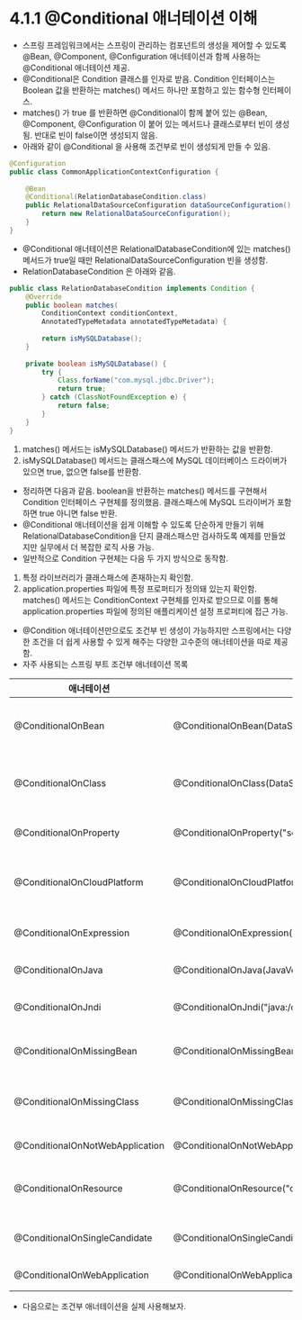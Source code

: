 # 4.1.1 @Conditional 애너테이션 이해
- 스프링 프레임워크에서는 스프링이 관리하는 컴포넌트의 생성을 제어할 수 있도록 @Bean, @Component, @Configuration 애너테이션과 함께 사용하는 @Conditional 애너테이션 제공.
- @Conditional은 Condition 클래스를 인자로 받음. Condition 인터페이스는 Boolean 값을 반환하는 matches() 메서드 하나만 포함하고 있는 함수형 인터페이스.
- matches() 가 true 를 반환하면 @Conditional이 함께 붙어 있는 @Bean, @Component, @Configuration 이 붙어 있는 메서드나 클래스로부터 빈이 생성됨. 반대로 빈이 false이면 생성되지 않음.
- 아래와 같이 @Conditional 을 사용해 조건부로 빈이 생성되게 만들 수 있음.
```java
@Configuration
public class CommonApplicationContextConfiguration {
    
    @Bean
    @Conditional(RelationDatabaseCondition.class)
    public RelationalDataSourceConfiguration dataSourceConfiguration() {
        return new RelationalDataSourceConfiguration();
    }
}
```
- @Conditional 애너테이션은 RelationalDatabaseCondition에 있는 matches() 메서드가 true일 때만 RelationalDataSourceConfiguration 빈을 생성함.
- RelationDatabaseCondition 은 아래와 같음.
```java
public class RelationDatabaseCondition implements Condition {
    @Override
    public boolean matches(
        ConditionContext conditionContext,
        AnnotatedTypeMetadata annotatedTypeMetadata) {
		
        return isMySQLDatabase();
    }
	
    private boolean isMySQLDatabase() {
        try {
            Class.forName("com.mysql.jdbc.Driver");
            return true;
        } catch (ClassNotFoundException e) {
            return false;
        }
    }
}
```
1. matches() 메서드는 isMySQLDatabase() 메서드가 반환하는 값을 반환함.
2. isMySQLDatabase() 메서드는 클래스패스에 MySQL 데이터베이스 드라이버가 있으면 true, 없으면 false를 반환함.
- 정리하면 다음과 같음. boolean을 반환하는 matches() 메서드를 구현해서 Condition 인터페이스 구현체를 정의했음. 클래스패스에 MySQL 드라이버가 포함하면 true 아니면 false 반환.
- @Conditional 애너테이션을 쉽게 이해할 수 있도록 단순하게 만들기 위해 RelationalDatabaseCondition을 단지 클래스패스만 검사하도록 예제를 만들었지만 실무에서 더 복잡한 로직 사용 가능.
- 일반적으로 Condition 구현체는 다음 두 가지 방식으로 동작함.
1. 특정 라이브러리가 클래스패스에 존재하는지 확인함.
2. application.properties 파일에 특정 프로퍼티가 정의돼 있는지 확인함. matches() 메서드는 ConditionContext 구현체를 인자로 받으므로 이를 통해 application.properties 파일에 정의된
애플리케이션 설정 프로퍼티에 접근 가능.

- @Condition 애너테이션만으로도 조건부 빈 생성이 가능하지만 스프링에서는 다양한 조건을 더 쉽게 사용할 수 있게 해주는 다양한 고수준의 애너테이션을 따로 제공함. 
- 자주 사용되는 스프링 부트 조건부 애너테이션 목록

| 애너테이션                           | 예시                                                    | 예시 설명                                      |
|---------------------------------|-------------------------------------------------------|--------------------------------------------|
| @ConditionalOnBean              | @ConditionalOnBean(DataSource.class)                  | 설정에서 DataSource 빈이 명시돼 있으면 true 반환         |
| @ConditionalOnClass             | @ConditionalOnClass(DataSource.class)                 | 클래스패스에 DataSource 클래스가 있으면 true 반환         |
| @ConditionalOnProperty          | @ConditionalOnProperty("som.property")                | some.property 프로퍼티가 정의돼 있으면 true 반환        |
| @ConditionalOnCloudPlatform     | @ConditionalOnCloudPlatform(CloudPlatform.KUBERNETES) | CloudPlatform이 Kubernetes로 설정돼 있으면 true 반환 |
| @ConditionalOnExpression        | @ConditionalOnExpression("SPEL Expression")           | SPEL 표현식이 true이면 true 반환                   |
| @ConditionalOnJava              | @ConditionalOnJava(JavaVersion.EIGHT)                 | 자바 8을 지원하면 true 반환                         |
| @ConditionalOnJndi              | @ConditionalOnJndi("java:/comp/env/jdbc/MyLocalDB")   | 지정한 JNDI 컨텍스트가 존재하면 true 반환                |
| @ConditionalOnMissingBean       | @ConditionalOnMissingBean(DataSource.class)           | DataSource 빈이 설정돼 있지 않으면 true 반환           |
| @ConditionalOnMissingClass      | @ConditionalOnMissingClass(DataSource.class)          | 클래스패스에 DataSource 클래스가 없으면 true 반환         |
| @ConditionalOnNotWebApplication | @ConditionalOnNotWebApplication                       | 웹 애플리케이션이 아니면 true 반환                      |
| @ConditionalOnResource          | @ConditionalOnResource("classpath:some.properties")   | some.properties 파일이 클래스패스에 있으면 true 반환     |
| @ConditionalOnSingleCandidate   | @ConditionalOnSingleCandidate(DataSource.class)       | DataSource 빈이 한 개만 정의돼 있으면 true 반환         |
| @ConditionalOnWebApplication    | @ConditionalOnWebApplication                          | 웹 애플리케이션이면 true 반환                         |

- 다음으로는 조건부 애너테이션을 실제 사용해보자.
